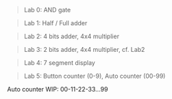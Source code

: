 > Lab 0: AND gate

> Lab 1: Half / Full adder

> Lab 2: 4 bits adder, 4x4 multiplier

> Lab 3:  2 bits adder, 4x4 multiplier, cf. Lab2

> Lab 4: 7 segment display

> Lab 5: Button counter (0-9), Auto counter (00-99)

Auto counter WIP: 00-11-22-33...99
